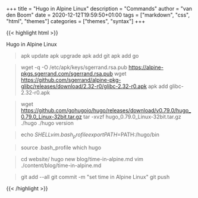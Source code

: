 +++
title = "Hugo in Alpine Linux"
description = "Commands"
author = "van den Boom"
date = 2020-12-12T19:59:50+01:00
tags = ["markdown", "css", "html", "themes"]
categories = ["themes", "syntax"]
+++

{{< highlight html >}}

Hugo in Alpine Linux

> apk update
> apk upgrade
> apk add git
> apk add go

> wget -q -O /etc/apk/keys/sgerrand.rsa.pub https://alpine-pkgs.sgerrand.com/sgerrand.rsa.pub
> wget https://github.com/sgerrand/alpine-pkg-glibc/releases/download/2.32-r0/glibc-2.32-r0.apk
> apk add glibc-2.32-r0.apk

> wget https://github.com/gohugoio/hugo/releases/download/v0.79.0/hugo_0.79.0_Linux-32bit.tar.gz
> tar -xvzf hugo_0.79.0_Linux-32bit.tar.gz 
> ./hugo
> ./hugo version

> echo $SHELL
> vim .bash_profile
export PATH=$PATH:/hugo/bin

> source .bash_profile 
> which hugo

> cd website/
> hugo new blog/time-in-alpine.md
> vim ./content/blog/time-in-alpine.md

> git add --all
> git commit -m "set time in Alpine Linux"
> git push

{{< /highlight >}}
